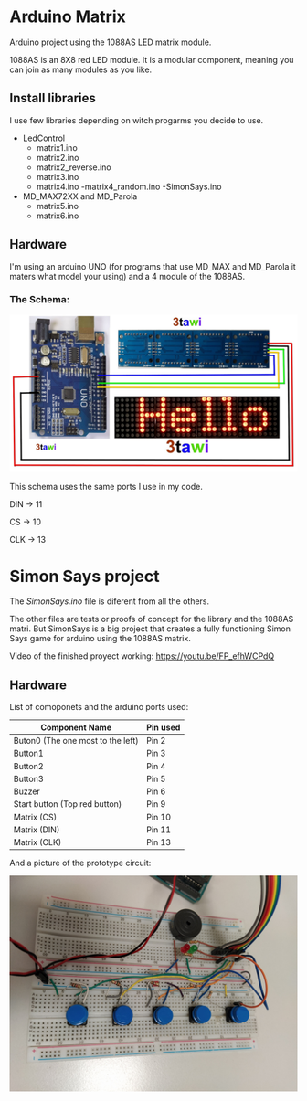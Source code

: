 # Arduino Matrix

Arduino project using the 1088AS LED matrix module.

1088AS is an 8X8 red LED module. It is a modular component, meaning you can join as many modules as you like.

## Install libraries

I use few libraries depending on witch progarms you decide to use.

- LedControl
  - matrix1.ino
  - matrix2.ino
  - matrix2_reverse.ino
  - matrix3.ino
  - matrix4.ino
    -matrix4_random.ino
    -SimonSays.ino
- MD_MAX72XX and MD_Parola
  - matrix5.ino
  - matrix6.ino

## Hardware

I'm using an arduino UNO (for programs that use MD_MAX and MD_Parola it maters what model your using) and a 4 module of the 1088AS.

### The Schema:

![Schema](images/MatrixSchema.jpg)

This schema uses the same ports I use in my code.

DIN -> 11

CS -> 10

CLK -> 13

# Simon Says project

The _SimonSays.ino_ file is diferent from all the others.

The other files are tests or proofs of concept for the library and the 1088AS matri. But SimonSays is a big project that creates a fully functioning Simon Says game for arduino using the 1088AS matrix.

Video of the finished proyect working: https://youtu.be/FP_efhWCPdQ

## Hardware

List of comoponets and the arduino ports used:

| Component Name                    | Pin used |
| --------------------------------- | -------- |
| Buton0 (The one most to the left) | Pin 2    |
| Button1                           | Pin 3    |
| Button2                           | Pin 4    |
| Button3                           | Pin 5    |
| Buzzer                            | Pin 6    |
| Start button (Top red button)     | Pin 9    |
| Matrix (CS)                       | Pin 10   |
| Matrix (DIN)                      | Pin 11   |
| Matrix (CLK)                      | Pin 13   |

And a picture of the prototype circuit:

![Schema](images/Prototype.jpg)
